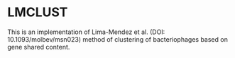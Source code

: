 # LMCLUST

This is an implementation of Lima-Mendez et al. (DOI: 10.1093/molbev/msn023) method of clustering of bacteriophages based on gene shared content.
